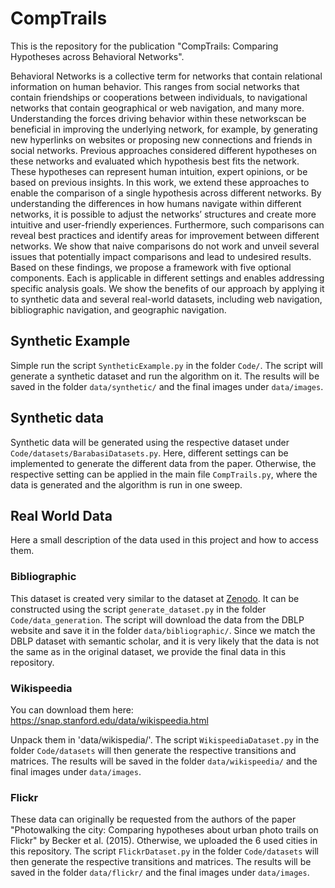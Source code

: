 # CompTrails

This is the repository for the publication "CompTrails: Comparing Hypotheses across Behavioral Networks". 

Behavioral Networks is a collective term for networks that contain relational information on human behavior. This ranges from social networks that contain friendships or cooperations between individuals, to navigational networks that contain geographical or web navigation, and many more. Understanding the forces driving behavior within these networkscan be beneficial in improving the underlying network, for example, by generating new hyperlinks on websites or proposing new connections and friends in social networks. Previous approaches considered different hypotheses on these networks and evaluated which hypothesis best fits the network. These hypotheses can represent human intuition, expert opinions, or be based on previous insights. In this work, we extend these approaches to enable the comparison of a single hypothesis across different networks. By understanding the differences in how humans navigate within different networks, it is possible to adjust the networks’ structures and create more intuitive and user-friendly experiences. Furthermore, such comparisons can reveal best practices and identify areas for improvement between different networks. We show that naive comparisons do not work and unveil several issues that potentially impact comparisons and lead to undesired results. Based on these findings, we propose a framework with five optional components. Each is applicable in different settings and enables addressing specific analysis goals. We show the benefits of our approach by applying it to synthetic data and several real-world datasets, including web navigation, bibliographic navigation, and geographic navigation.

## Synthetic Example

Simple run the script `SyntheticExample.py` in the folder `Code/`. The script will generate a synthetic dataset and run the algorithm on it. The results will be saved in the folder `data/synthetic/` and the final images under `data/images`.

## Synthetic data
Synthetic data will be generated using the respective dataset under `Code/datasets/BarabasiDatasets.py`. 
Here, different settings can be implemented to generate the different data from the paper. 
Otherwise, the respective setting can be applied in the main file `CompTrails.py`, where the data is generated and the algorithm is run in one sweep.

## Real World Data
Here a small description of the data used in this project and how to access them. 

### Bibliographic

This dataset is created very similar to the dataset at [Zenodo](https://zenodo.org/records/3930390). 
It can be constructed using the script `generate_dataset.py` in the folder `Code/data_generation`. The script will download the data from the DBLP website and save it in the folder `data/bibliographic/`. 
Since we match the DBLP dataset with semantic scholar, and it is very likely that the data is not the same as in the original dataset, we provide the final data in this repository. 

### Wikispeedia
You can download them here: https://snap.stanford.edu/data/wikispeedia.html 

Unpack them in 'data/wikispedia/'. The script `WikispeediaDataset.py` in the folder `Code/datasets` will then generate the respective transitions and matrices. The results will be saved in the folder `data/wikispeedia/` and the final images under `data/images`. 

### Flickr

These data can originally be requested from the authors of the paper "Photowalking the city:
Comparing hypotheses about urban photo trails on Flickr" by Becker et al. (2015).
Otherwise, we uploaded the 6 used cities in this repository. 
The script `FlickrDataset.py` in the folder `Code/datasets` will then generate the respective transitions and matrices. The results will be saved in the folder `data/flickr/` and the final images under `data/images`. 

